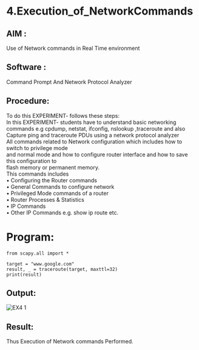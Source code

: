 # 4.Execution_of_NetworkCommands
## AIM :
Use of Network commands in Real Time environment
## Software : 
Command Prompt And Network Protocol Analyzer
## Procedure:
To do this EXPERIMENT- follows these steps:
<BR>
In this EXPERIMENT- students have to understand basic networking commands e.g cpdump, netstat, ifconfig, nslookup ,traceroute and also Capture ping and traceroute PDUs using a network protocol analyzer 
<BR>
All commands related to Network configuration which includes how to switch to privilege mode
<BR>
and normal mode and how to configure router interface and how to save this configuration to
<BR>
flash memory or permanent memory.
<BR>
This commands includes
<BR>
• Configuring the Router commands
<BR>
• General Commands to configure network
<BR>
• Privileged Mode commands of a router 
<BR>
• Router Processes & Statistics
<BR>
• IP Commands
<BR>
• Other IP Commands e.g. show ip route etc.
<BR>
# Program:
```
from scapy.all import *

target = "www.google.com"
result, _ = traceroute(target, maxttl=32)
print(result)
```
## Output:
![EX4 1](https://github.com/SUBBIAH1904/4.Execution_of_NetworkCommends/assets/147473604/e569d664-b68f-4690-9123-d665106885b7)

## Result:
Thus Execution of Network commands Performed.
